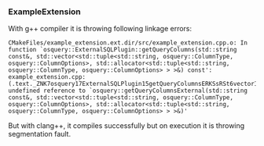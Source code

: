 ### ExampleExtension
With g++ compiler it is throwing following linkage errors:
```
CMakeFiles/example_extension.ext.dir/src/example_extension.cpp.o: In function `osquery::ExternalSQLPlugin::getQueryColumns(std::string const&, std::vector<std::tuple<std::string, osquery::ColumnType, osquery::ColumnOptions>, std::allocator<std::tuple<std::string, osquery::ColumnType, osquery::ColumnOptions> > >&) const':
example_extension.cpp:(.text._ZNK7osquery17ExternalSQLPlugin15getQueryColumnsERKSsRSt6vectorISt5tupleIISsNS_10ColumnTypeENS_13ColumnOptionsEEESaIS7_EE[_ZNK7osquery17ExternalSQLPlugin15getQueryColumnsERKSsRSt6vectorISt5tupleIISsNS_10ColumnTypeENS_13ColumnOptionsEEESaIS7_EE]+0x2b): undefined reference to `osquery::getQueryColumnsExternal(std::string const&, std::vector<std::tuple<std::string, osquery::ColumnType, osquery::ColumnOptions>, std::allocator<std::tuple<std::string, osquery::ColumnType, osquery::ColumnOptions> > >&)'
```

But with clang++, it compiles successfully but on execution it is throwing segmentation fault.

